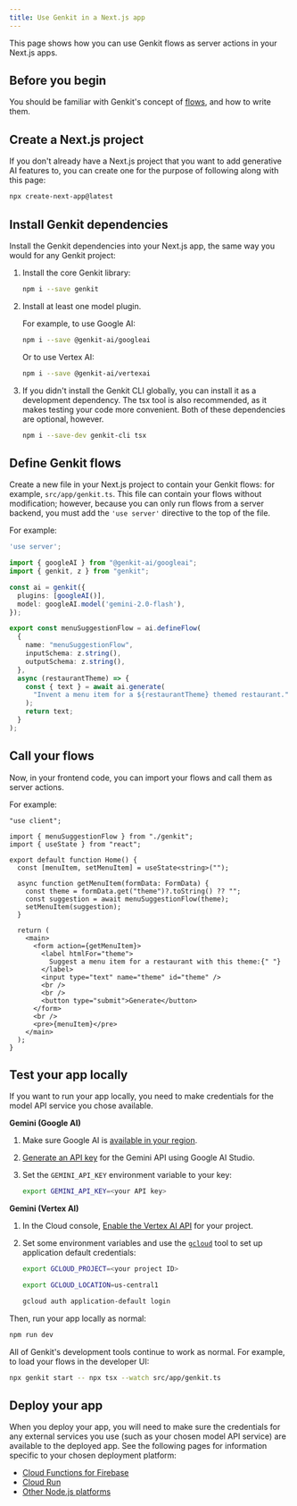 ```yaml
---
title: Use Genkit in a Next.js app
---
```


This page shows how you can use Genkit flows as server actions in your Next.js
apps.

## Before you begin

You should be familiar with Genkit's concept of [flows](/docs/flows), and how to write
them.

## Create a Next.js project

If you don't already have a Next.js project that you want to add generative AI
features to, you can create one for the purpose of following along with this
page:

```bash
npx create-next-app@latest
```

## Install Genkit dependencies

Install the Genkit dependencies into your Next.js app, the same way you would
for any Genkit project:

1.  Install the core Genkit library:

    ```bash
    npm i --save genkit
    ```

1.  Install at least one model plugin.

    For example, to use Google AI:

    ```bash
    npm i --save @genkit-ai/googleai
    ```

    Or to use Vertex AI:

    ```bash
    npm i --save @genkit-ai/vertexai
    ```

1.  If you didn't install the Genkit CLI globally, you can install it as a
    development dependency. The tsx tool is also recommended, as it makes
    testing your code more convenient. Both of these dependencies are optional,
    however.

    ```bash
    npm i --save-dev genkit-cli tsx
    ```

## Define Genkit flows

Create a new file in your Next.js project to contain your Genkit flows: for
example, `src/app/genkit.ts`. This file can contain your flows without
modification; however, because you can only run flows from a server backend, you
must add the `'use server'` directive to the top of the file.

For example:

```ts
'use server';

import { googleAI } from "@genkit-ai/googleai";
import { genkit, z } from "genkit";

const ai = genkit({
  plugins: [googleAI()],
  model: googleAI.model('gemini-2.0-flash'),
});

export const menuSuggestionFlow = ai.defineFlow(
  {
    name: "menuSuggestionFlow",
    inputSchema: z.string(),
    outputSchema: z.string(),
  },
  async (restaurantTheme) => {
    const { text } = await ai.generate(
      "Invent a menu item for a ${restaurantTheme} themed restaurant."
    );
    return text;
  }
);
```

## Call your flows

Now, in your frontend code, you can import your flows and call them as server
actions.

For example:

```tsx
"use client";

import { menuSuggestionFlow } from "./genkit";
import { useState } from "react";

export default function Home() {
  const [menuItem, setMenuItem] = useState<string>("");

  async function getMenuItem(formData: FormData) {
    const theme = formData.get("theme")?.toString() ?? "";
    const suggestion = await menuSuggestionFlow(theme);
    setMenuItem(suggestion);
  }

  return (
    <main>
      <form action={getMenuItem}>
        <label htmlFor="theme">
          Suggest a menu item for a restaurant with this theme:{" "}
        </label>
        <input type="text" name="theme" id="theme" />
        <br />
        <br />
        <button type="submit">Generate</button>
      </form>
      <br />
      <pre>{menuItem}</pre>
    </main>
  );
}
```

## Test your app locally

If you want to run your app locally, you need to make credentials for the model
API service you chose available.

**Gemini (Google AI)**

1.  Make sure Google AI is [available in your region](https://ai.google.dev/available_regions).

1.  [Generate an API key](https://aistudio.google.com/app/apikey) for the
    Gemini API using Google AI Studio.

1.  Set the `GEMINI_API_KEY` environment variable to your key:

    ```bash
    export GEMINI_API_KEY=<your API key>
    ```

**Gemini (Vertex AI)**

1.  In the Cloud console, [Enable the Vertex AI API](https://console.cloud.google.com/apis/library/aiplatform.googleapis.com?project=_)
    for your project.

1.  Set some environment variables and use the
    [`gcloud`](https://cloud.google.com/sdk/gcloud) tool to set up application
    default credentials:

    ```bash
    export GCLOUD_PROJECT=<your project ID>

    export GCLOUD_LOCATION=us-central1

    gcloud auth application-default login
    ```

Then, run your app locally as normal:

```bash
npm run dev
```

All of Genkit's development tools continue to work as normal. For example, to
load your flows in the developer UI:

```bash
npx genkit start -- npx tsx --watch src/app/genkit.ts
```

## Deploy your app

When you deploy your app, you will need to make sure the credentials for any
external services you use (such as your chosen model API service) are available
to the deployed app. See the following pages for information specific to your
chosen deployment platform:

- [Cloud Functions for Firebase](/docs/firebase)
- [Cloud Run](/docs/cloud-run)
- [Other Node.js platforms](/docs/deploy-node)
